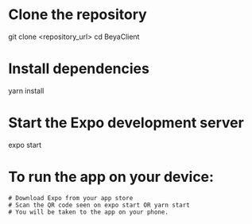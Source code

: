 # Clone the repository
git clone <repository_url>
cd BeyaClient

# Install dependencies
yarn install

# Start the Expo development server
expo start

# To run the app on your device:
    # Download Expo from your app store
    # Scan the QR code seen on expo start OR yarn start
    # You will be taken to the app on your phone.